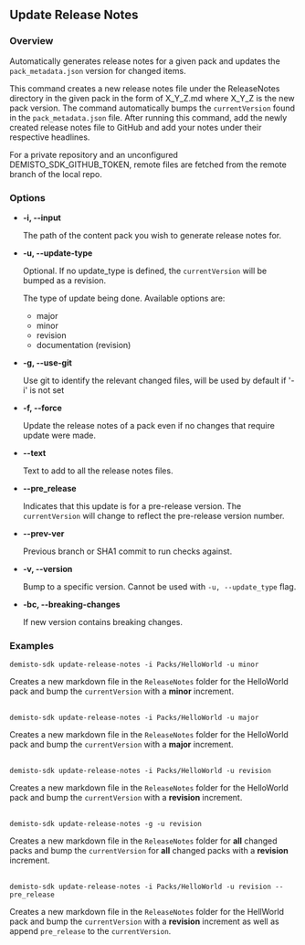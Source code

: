 ## Update Release Notes

### Overview

Automatically generates release notes for a given pack and updates the `pack_metadata.json` version for changed items.

This command creates a new release notes file under the ReleaseNotes directory in the given pack in the form of X_Y_Z.md where X_Y_Z is the new pack version. The command automatically bumps the `currentVersion` found in the `pack_metadata.json` file. After running this command, add the newly created release notes file to GitHub and add your notes under their respective headlines.

For a private repository and an unconfigured DEMISTO_SDK_GITHUB_TOKEN, remote files are fetched from the remote branch of the local repo.

### Options
* **-i, --input**

    The path of the content pack you wish to generate release notes for.

* **-u, --update-type**

    Optional. If no update_type is defined, the `currentVersion` will be bumped as a revision.

    The type of update being done. Available options are:
    - major
    - minor
    - revision
    - documentation (revision)

* **-g, --use-git**

    Use git to identify the relevant changed files, will be used by default if '-i' is not set

* **-f, --force**

    Update the release notes of a pack even if no changes that require update were made.

* **--text**

    Text to add to all the release notes files.

* **--pre_release**

    Indicates that this update is for a pre-release version. The `currentVersion` will change to reflect the pre-release version number.

* **--prev-ver**

    Previous branch or SHA1 commit to run checks against.

* **-v, --version**

    Bump to a specific version. Cannot be used with `-u, --update_type` flag.

* **-bc, --breaking-changes**

    If new version contains breaking changes.


### Examples
```
demisto-sdk update-release-notes -i Packs/HelloWorld -u minor
```
Creates a new markdown file in the `ReleaseNotes` folder for the HelloWorld pack and bump the `currentVersion` with a **minor** increment.
<br/><br/>
```
demisto-sdk update-release-notes -i Packs/HelloWorld -u major
```
Creates a new markdown file in the `ReleaseNotes` folder for the HelloWorld pack and bump the `currentVersion` with a **major** increment.
<br/><br/>
```
demisto-sdk update-release-notes -i Packs/HelloWorld -u revision
```
Creates a new markdown file in the `ReleaseNotes` folder for the HelloWorld pack and bump the `currentVersion` with a **revision** increment.
<br/><br/>
```
demisto-sdk update-release-notes -g -u revision
```
Creates a new markdown file in the `ReleaseNotes` folder for **all** changed packs and bump the `currentVersion` for **all** changed packs with a **revision** increment.
<br/><br/>

```
demisto-sdk update-release-notes -i Packs/HelloWorld -u revision --pre_release
```
Creates a new markdown file in the `ReleaseNotes` folder for the HellWorld pack and bump the `currentVersion` with a **revision** increment as well as append `pre_release` to the `currentVersion`.
